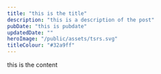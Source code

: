 ```yaml
---
title: "this is the title"
description: "this is a description of the post"
pubDate: "this is pubdate"
updatedDate: ""
heroImage: "/public/assets/tsrs.svg"
titleColour: "#32a9ff"
---
```

this is the content
